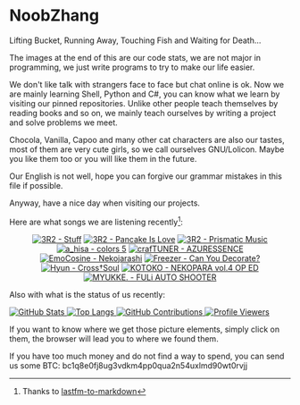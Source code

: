 # NoobZhang

Lifting Bucket, Running Away, Touching Fish and Waiting for Death...  

The images at the end of this are our code stats, we are not major in programming, we just write programs to try to make our life easier.

We don't like talk with strangers face to face but chat online is ok. Now we are mainly learning Shell, Python and C#, you can know what we learn by visiting our pinned repositories. Unlike other people teach themselves by reading books and so on, we mainly teach ourselves by writing a project and solve problems we meet.

Chocola, Vanilla, Capoo and many other cat characters are also our tastes, most of them are very cute girls, so we call ourselves GNU/Lolicon. Maybe you like them too or you will like them in the future.

Our English is not well, hope you can forgive our grammar mistakes in this file if possible.

Anyway, have a nice day when visiting our projects.

Here are what songs we are listening recently[^1]:  

<!-- lastfm -->
<p align="center"><a href="https://www.last.fm/music/3R2/Stuff"><img src="https://lastfm.freetls.fastly.net/i/u/64s/e092d08d9d5f1133c4454ef164bbd2b3.jpg" title="3R2 - Stuff"></a> <a href="https://www.last.fm/music/3R2/Pancake+Is+Love"><img src="https://lastfm.freetls.fastly.net/i/u/64s/efffbbaabd00a62f272c7aa20a044165.jpg" title="3R2 - Pancake Is Love"></a> <a href="https://www.last.fm/music/3R2/Prismatic+Music"><img src="https://lastfm.freetls.fastly.net/i/u/64s/df460559e1c773b7f180170f9ba5b476.jpg" title="3R2 - Prismatic Music"></a> <a href="https://www.last.fm/music/a_hisa/colors+5"><img src="https://lastfm.freetls.fastly.net/i/u/64s/3117f362efc31baa6c100a5ac5ad5f1a.jpg" title="a_hisa - colors 5"></a> <a href="https://www.last.fm/music/crafTUNER/AZURESSENCE"><img src="https://lastfm.freetls.fastly.net/i/u/64s/c9873cf780950ba30b82a4d7bca5bbda.jpg" title="crafTUNER - AZURESSENCE"></a> <a href="https://www.last.fm/music/EmoCosine/Nekojarashi"><img src="https://lastfm.freetls.fastly.net/i/u/64s/a57ded33df3de113403c3bc0a2a70629.jpg" title="EmoCosine - Nekojarashi"></a> <a href="https://www.last.fm/music/Freezer/Can+You+Decorate%3F"><img src="https://lastfm.freetls.fastly.net/i/u/64s/877ec94745a970ebcb1ed9442b56cf2b.jpg" title="Freezer - Can You Decorate?"></a> <a href="https://www.last.fm/music/Hyun/Cross%E2%80%A0Soul"><img src="https://lastfm.freetls.fastly.net/i/u/64s/6ae59676417f89c5967eec2073cd5d8a.png" title="Hyun - Cross†Soul"></a> <a href="https://www.last.fm/music/KOTOKO/NEKOPARA+vol.4+OP+ED"><img src="https://lastfm.freetls.fastly.net/i/u/64s/fff6d401d6d466c130bbc2338db3a288.png" title="KOTOKO - NEKOPARA vol.4 OP ED"></a> <a href="https://www.last.fm/music/MYUKKE./FULi+AUTO+SHOOTER"><img src="https://lastfm.freetls.fastly.net/i/u/64s/5fed207c7e5a72cea275fa42c2c12dfb.jpg" title="MYUKKE. - FULi AUTO SHOOTER"></a> </p>

Also with what is the status of us recently:

<a href="https://github.com/anuraghazra/github-readme-stats">
  <picture>
    <source media="(prefers-color-scheme: dark)" srcset="https://github-readme-stats.vercel.app/api?username=zhanghua000&theme=dark">
    <img alt="GitHub Stats" src="https://github-readme-stats.vercel.app/api?username=zhanghua000&theme=default">
  </picture>
  <picture>
    <source media="(prefers-color-scheme: dark)" srcset="https://github-readme-stats.vercel.app/api/top-langs/?username=zhanghua000&theme=dark&layout=compact">
    <img alt="Top Langs" src="https://github-readme-stats.vercel.app/api/top-langs/?username=zhanghua000&theme=default&layout=compact">
  </picture>
</a>

<a href="https://github.com/Platane/snk">
  <picture>
    <source media="(prefers-color-scheme: dark)" srcset="https://github.com/zhanghua000/zhanghua000/raw/main/snakes/dark.svg">
    <img alt="GitHub Contributions" src="https://github.com/zhanghua000/zhanghua000/raw/main/snakes/light.svg">
  </picture>
</a>

<a href="https://github.com/antonkomarev/github-profile-views-counter">
  <picture>
    <source media="(prefers-color-scheme: dark)" srcset="https://komarev.com/ghpvc/?username=zhanghua000&color=gray&style=for-the-badge">
    <img alt="Profile Viewers" src="https://komarev.com/ghpvc/?username=zhanghua000&color=brightgreen&style=for-the-badge">
  </picture>
</a>

If you want to know where we get those picture elements, simply click on them, the browser will lead you to where we found them.  

If you have too much money and do not find a way to spend, you can send us some BTC: bc1q8e0fj8ug3vdkm4pp0qua2n54uxlmd90wt0rvjj

[^1]: Thanks to [lastfm-to-markdown](https://github.com/melipass/lastfm-to-markdown)
